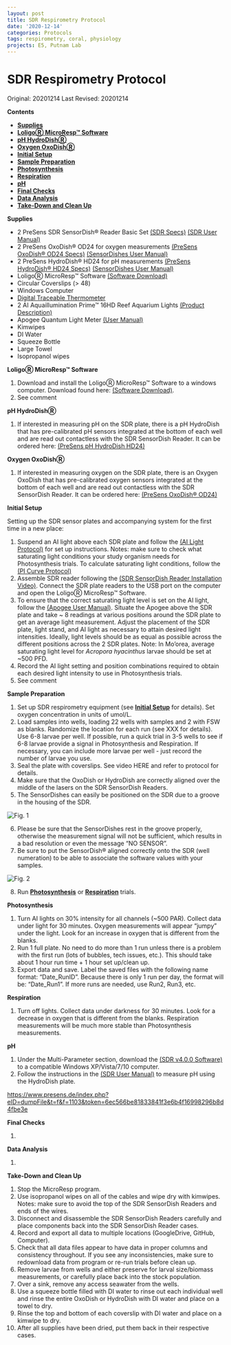 ```yaml
---
layout: post
title: SDR Respirometry Protocol
date: '2020-12-14'
categories: Protocols
tags: respirometry, coral, physiology
projects: E5, Putnam Lab
---
```


# SDR Respirometry Protocol

Original: 20201214
Last Revised: 20201214

**Contents**
- [**Supplies**](#Supplies)
- [**LoligoⓇ MicroResp™ Software**](#Loligo_MicroResp_Software)
- [**pH HydroDishⓇ**](#pH_HydroDish)
- [**Oxygen OxoDishⓇ**](#Oxygen_OxoDish)
- [**Initial Setup**](#Initial_Setup)
- [**Sample Preparation**](#Sample_Preparation)
- [**Photosynthesis**](#Photosynthesis)
- [**Respiration**](#Respiration)
- [**pH**](#pH)
- [**Final Checks**](#Final_Checks)
- [**Data Analysis**](#Data_Analysis)
- [**Take-Down and Clean Up**](#Take-Down)

<a name="Supplies"></a> **Supplies**

- 2 PreSens SDR SensorDish® Reader Basic Set [(SDR Specs)](https://www.presens.de/products/detail/sdr-sensordish-reader-basic-set) [(SDR User Manual)](https://www.presens.de/index.php?eID=dumpFile&t=f&f=1103&token=6ec566be81833841f3e6b4f16998296b8d4fbe3e) 
- 2 PreSens OxoDish® OD24 for oxygen measurements [(PreSens OxoDish® OD24 Specs)](https://www.presens.de/products/detail/oxodish-od24) [(SensorDishes User Manual)](https://www.presens.de/index.php?eID=dumpFile&t=f&f=1089&token=f982b881d7ba1e288e0f79f3c3100aee4c5e7906) 
- 2 PreSens HydroDish® HD24 for pH measurements [(PreSens HydroDish® HD24 Specs)](https://www.presens.de/products/detail/hydrodish-hd24) [(SensorDishes User Manual)](https://www.presens.de/index.php?eID=dumpFile&t=f&f=1089&token=f982b881d7ba1e288e0f79f3c3100aee4c5e7906) 
- LoligoⓇ MicroResp™ Software [(Software Download)](https://www.loligosystems.com/downloads)
- Circular Coverslips (> 48)
- Windows Computer 
- [Digital Traceable Thermometer](https://www.traceable.com/4000-traceable-digital-thermometer.html)
- 2 AI Aquaillumination Prime™ 16HD Reef Aquarium Lights [(Product Description)](https://www.aquaillumination.com/products/prime)
- Apogee Quantum Light Meter [(User Manual)](https://www.apogeeinstruments.com/content/MQ-500.pdf)
- Kimwipes
- DI Water
- Squeeze Bottle
- Large Towel
- Isopropanol wipes

<a name="Loligo_MicroResp_Software"></a> **LoligoⓇ MicroResp™ Software**

1. Download and install the LoligoⓇ MicroResp™ Software to a windows computer. Download found here: [(Software Download)](https://www.loligosystems.com/downloads). 
2. See comment 

<a name="pH_HydroDish"></a> **pH HydroDishⓇ**

1.  If interested in measuring pH on the SDR plate, there is a pH HydroDish that has pre-calibrated pH sensors integrated at the bottom of each well and are read out contactless with the SDR SensorDish Reader. It can be ordered here:  [(PreSens pH HydroDish HD24)](https://www.presens.de/products/detail/hydrodish-hd24)


<a name="Oxygen_OxoDish"></a> **Oxygen OxoDishⓇ**

1.   If interested in measuring oxygen on the SDR plate, there is an Oxygen OxoDish  that has pre-calibrated oxygen sensors integrated at the bottom of each well and are read out contactless with the SDR SensorDish Reader. It can be ordered here: [(PreSens OxoDish® OD24)](https://www.presens.de/products/detail/oxodish-od24)


<a name="Initial_Setup"></a>**Initial Setup**

Setting up the SDR sensor plates and accompanying system for the first time in a new place:

1. Suspend an AI light above each SDR plate and follow the [(AI Light Protocol)](https://github.com/urol-e5/protocols/blob/master/2020-03-18-AI-Lights.md) for set up instructions. Notes: make sure to check what saturating light conditions your study organism needs for Photosynthesis trials. To calculate saturating light conditions, follow the [(PI Curve Protocol)](https://github.com/urol-e5/protocols/blob/master/2020-01-01-PI-Curve-Protocol.md)
2. Assemble SDR reader following the [(SDR SensorDish Reader Installation Video)](https://www.youtube.com/watch?v=F0_b4Ws6Eow&feature=youtu.be). Connect the SDR plate readers to the USB port on the computer and open the LoligoⓇ MicroResp™ Software. 
3. To ensure that the correct saturating light level is set on the AI light, follow the [(Apogee User Manual)](https://www.apogeeinstruments.com/content/MQ-500.pdf). Situate the Apogee above the SDR plate and take ~ 8 readings at various positions around the SDR plate to get an average light measurement. Adjust the placement of the SDR plate, light stand, and AI light as necessary to attain desired light intensities. Ideally, light levels should be as equal as possible across the different positions across the 2 SDR plates. Note: In Mo’orea, average saturating light level for *Acropora hyacinthus* larvae should be set at ~500 PFD. 
4. Record the AI light setting and position combinations required to obtain each desired light intensity to use in Photosynthesis trials.
5. See comment 

<a name="Sample_Preparation"></a> **Sample Preparation**

1. Set up SDR respirometry equipment (see [**Initial Setup**](#Initial_Setup) for details). Set oxygen concentration in units of umol/L. 
2. Load samples into wells, loading 22 wells with samples and 2 with FSW as blanks. Randomize the location for each run (see XXX for details). Use 6-8 larvae per well. If possible, run a quick trial in 3-5 wells to see if 6-8 larvae provide a signal in Photosynthesis and Respiration. If necessary, you can include more larvae per well - just record the number of larvae you use. 
3. Seal the plate with coverslips. See video HERE and refer to protocol for details. 
4. Make sure that the OxoDish or HydroDish are correctly aligned over the middle of the lasers on the SDR SensorDish Readers.
5. The SensorDishes can easily be positioned on the SDR due to a groove in the housing of the SDR.

![Fig. 1](https://github.com/urol-e5/protocols/blob/master/images/Figure_1.png)

6. Please be sure that the SensorDishes rest in the groove properly, otherwise the measurement signal will not be sufficient, which results in a bad resolution or even the message “NO SENSOR”.
7. Be sure to put the SensorDish® aligned correctly onto the SDR (well numeration) to be able to associate the software values with your samples.

![Fig. 2](https://github.com/urol-e5/protocols/blob/master/images/Figure_2.png)

8. Run [**Photosynthesis**](#Photosynthesis) or [**Respiration**](#Respiration) trials.

<a name="Photosynthesis"></a> **Photosynthesis**

1. Turn AI lights on 30% intensity for all channels (~500 PAR). Collect data under light for 30 minutes. Oxygen measurements will appear “jumpy” under the light. Look for an increase in oxygen that is different from the blanks.
2. Run 1 full plate. No need to do more than 1 run unless there is a problem with the first run (lots of bubbles, tech issues, etc.). This should take about 1 hour run time + 1 hour set up/clean up.
3. Export data and save. Label the saved files with the following name format: “Date_RunID”. Because there is only 1 run per day, the format will be: “Date_Run1”. If more runs are needed, use Run2, Run3, etc.

<a name="Respiration"></a> **Respiration**

1. Turn off lights. Collect data under darkness for 30 minutes. Look for a decrease in oxygen that is different from the blanks. Respiration measurements will be much more stable than Photosynthesis measurements.  

<a name="pH"></a> **pH**

1.  Under the Multi-Parameter section, download the [(SDR v4.0.0 Software)](https://www.presens.de/support-services/download-center/software) to a compatible Windows XP/Vista/7/10 computer.
2. Follow the instructions in the [(SDR User Manual)](https://www.presens.de/index.php?eID=dumpFile&t=f&f=1103&token=6ec566be81833841f3e6b4f16998296b8d4fbe3e) to measure pH using the HydroDish plate. 

https://www.presens.de/index.php?eID=dumpFile&t=f&f=1103&token=6ec566be81833841f3e6b4f16998296b8d4fbe3e

<a name="Final_Checks"></a> **Final Checks**

1. 

<a name="Data_Analysis"></a> **Data Analysis**

1. 

<a name="Take-Down"></a> **Take-Down and Clean Up**

1. Stop the MicroResp program. 
2. Use isopropanol wipes on all of the cables and wipe dry with kimwipes. Notes: make sure to avoid the top of the SDR SensorDish Readers and ends of the wires. 
3. Disconnect and disassemble the SDR SensorDish Readers carefully and place components back into the SDR SensorDish Reader cases. 
4. Record and export all data to multiple locations (GoogleDrive, GitHub, Computer).
5. Check that all data files appear to have data in proper columns and consistency throughout. If you see any inconsistencies, make sure to redownload data from program or re-run trials before clean up.
6. Remove larvae from wells and either preserve for larval size/biomass measurements, or carefully place back into the stock population.
7. Over a sink, remove any access seawater from the wells. 
8. Use a squeeze bottle filled with DI water to rinse out each individual well and rinse the entire OxoDish or HydroDish with DI water and place on a towel to dry.
9. Rinse the top and bottom of each coverslip with DI water and place on a kimwipe to dry.
10. After all supplies have been dried, put them back in their respective cases. 
